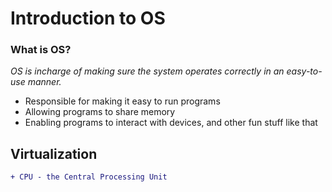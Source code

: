 # Introduction to OS

### **What is OS?** 
*OS is incharge of making sure the system operates correctly in an easy-to-use manner.*
- Responsible for making it easy to run programs
- Allowing programs to share memory
- Enabling programs to interact with devices, and other fun stuff like that

## Virtualization

```diff
+ CPU - the Central Processing Unit
```
